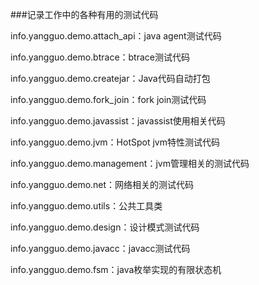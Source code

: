 ###记录工作中的各种有用的测试代码

info.yangguo.demo.attach_api：java agent测试代码

info.yangguo.demo.btrace：btrace测试代码

info.yangguo.demo.createjar：Java代码自动打包

info.yangguo.demo.fork_join：fork join测试代码

info.yangguo.demo.javassist：javassist使用相关代码

info.yangguo.demo.jvm：HotSpot jvm特性测试代码

info.yangguo.demo.management：jvm管理相关的测试代码

info.yangguo.demo.net：网络相关的测试代码

info.yangguo.demo.utils：公共工具类

info.yangguo.demo.design：设计模式测试代码

info.yangguo.demo.javacc：javacc测试代码

info.yangguo.demo.fsm：java枚举实现的有限状态机

